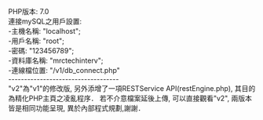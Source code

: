 PHP版本: 7.0<br>
連接mySQL之用戶設置:<br>
 -主機名稱: "localhost";<br>
 -用戶名稱: "root";<br>
 -密碼: "123456789";<br>
 -資料庫名稱: "mrctechinterv";<br>
 -連線檔位置: "/v1/db_connect.php"<br>
-----------------------------------<br>
"v2"為"v1"的修改版, 另外添增了一項RESTService API(restEngine.php), 其目的為精化PHP主頁之凌亂程序．
若不介意檔案延後上傳, 可以直接觀看"v2", 兩版本皆是相同功能呈現, 異於內部程式規劃,謝謝．
